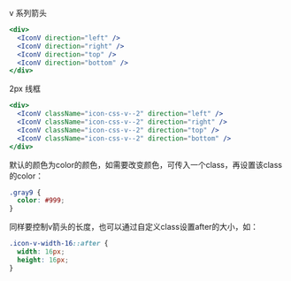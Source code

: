 v 系列箭头

```jsx
<div>
  <IconV direction="left" />
  <IconV direction="right" />
  <IconV direction="top" />
  <IconV direction="bottom" />
</div>
```

2px 线框
```jsx
<div>
  <IconV className="icon-css-v--2" direction="left" />
  <IconV className="icon-css-v--2" direction="right" />
  <IconV className="icon-css-v--2" direction="top" />
  <IconV className="icon-css-v--2" direction="bottom" />
</div>
```

默认的颜色为color的颜色，如需要改变颜色，可传入一个class，再设置该class的color：

```css
.gray9 {
  color: #999;
}
```

同样要控制v箭头的长度，也可以通过自定义class设置after的大小，如：
```css
.icon-v-width-16::after {
  width: 16px;
  height: 16px;
}
```
